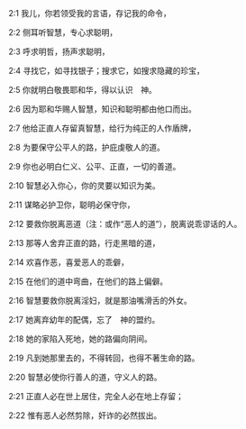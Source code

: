 <a id="1"></a>2:1  我儿，你若领受我的言语，存记我的命令，  

<a id="2"></a>2:2  侧耳听智慧，专心求聪明，  

<a id="3"></a>2:3  呼求明哲，扬声求聪明，  

<a id="4"></a>2:4  寻找它，如寻找银子；搜求它，如搜求隐藏的珍宝，  

<a id="5"></a>2:5  你就明白敬畏耶和华，得以认识　神。  

<a id="6"></a>2:6  因为耶和华赐人智慧，知识和聪明都由他口而出。  

<a id="7"></a>2:7  他给正直人存留真智慧，给行为纯正的人作盾牌，  

<a id="8"></a>2:8  为要保守公平人的路，护庇虔敬人的道。  

<a id="9"></a>2:9  你也必明白仁义、公平、正直，一切的善道。  

<a id="10"></a>2:10  智慧必入你心，你的灵要以知识为美。  

<a id="11"></a>2:11  谋略必护卫你，聪明必保守你，  

<a id="12"></a>2:12  要救你脱离恶道（注：或作“恶人的道”），脱离说乖谬话的人。  

<a id="13"></a>2:13  那等人舍弃正直的路，行走黑暗的道，  

<a id="14"></a>2:14  欢喜作恶，喜爱恶人的乖僻，  

<a id="15"></a>2:15  在他们的道中弯曲，在他们的路上偏僻。  

<a id="16"></a>2:16  智慧要救你脱离淫妇，就是那油嘴滑舌的外女。  

<a id="17"></a>2:17  她离弃幼年的配偶，忘了　神的盟约。  

<a id="18"></a>2:18  她的家陷入死地，她的路偏向阴间。  

<a id="19"></a>2:19  凡到她那里去的，不得转回，也得不著生命的路。  

<a id="20"></a>2:20  智慧必使你行善人的道，守义人的路。  

<a id="21"></a>2:21  正直人必在世上居住，完全人必在地上存留；  

<a id="22"></a>2:22  惟有恶人必然剪除，奸诈的必然拔出。  
